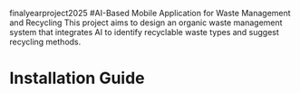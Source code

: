 finalyearproject2025
#AI-Based Mobile Application for Waste Management and Recycling 
This project aims to design an organic waste management system that integrates AI to identify recyclable waste types and suggest recycling methods.

# Installation Guide


